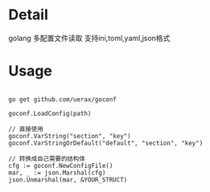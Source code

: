 # Detail
golang 多配置文件读取 支持ini,toml,yaml,json格式

# Usage

``` golang

go get github.com/uerax/goconf

goconf.LoadConfig(path)

// 直接使用
goconf.VarString("section", "key")
goconf.VarStringOrDefault("default", "section", "key")

// 转换成自己需要的结构体
cfg := goconf.NewConfigFile()
mar, _ := json.Marshal(cfg)
json.Unmarshal(mar, &YOUR_STRUCT)
```
